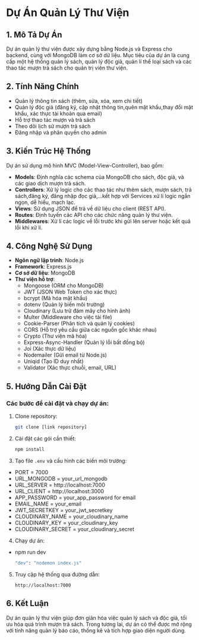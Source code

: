 # Dự Án Quản Lý Thư Viện

## 1. Mô Tả Dự Án

Dự án quản lý thư viện được xây dựng bằng Node.js và Express cho backend, cùng với MongoDB làm cơ sở dữ liệu. Mục tiêu của dự án là cung cấp một hệ thống quản lý sách, quản lý độc giả, quản lí thể loại sách và các thao tác mượn trả sách cho quản trị viên thư viện.

## 2. Tính Năng Chính

- Quản lý thông tin sách (thêm, sửa, xóa, xem chi tiết)
- Quản lý độc giả (đăng ký, cập nhật thông tin,quên mật khẩu,thay đổi mật khẩu, xác thực tài khoản qua email)
- Hỗ trợ thao tác mượn và trả sách
- Theo dõi lịch sử mượn trả sách
- Đăng nhập và phân quyền cho admin

## 3. Kiến Trúc Hệ Thống

Dự án sử dụng mô hình MVC (Model-View-Controller), bao gồm:

- **Models**: Định nghĩa các schema của MongoDB cho sách, độc giả, và các giao dịch mượn trả sách.
- **Controllers**: Xử lý logic cho các thao tác như thêm sách, mượn sách, trả sách,đăng ký, đăng nhập đọc giả,...kết hợp với Services xử lí logic ngắn ngọn, dễ hiểu, mạch lạc.
- **Views**: Sử dụng JSON để trả về dữ liệu cho client (REST API).
- **Routes**: Định tuyến các API cho các chức năng quản lý thư viện.
- **Middlewares**: Xử lí các logic về lỗi trước khi gửi lên server hoặc kết quả lỗi khi xử lí.

## 4. Công Nghệ Sử Dụng

- **Ngôn ngữ lập trình**: Node.js
- **Framework**: Express.js
- **Cơ sở dữ liệu**: MongoDB
- **Thư viện hỗ trợ**:
  - Mongoose (ORM cho MongoDB)
  - JWT (JSON Web Token cho xác thực)
  - bcrypt (Mã hóa mật khẩu)
  - dotenv (Quản lý biến môi trường)
  - Cloudinary (Lưu trữ đám mây cho hình ảnh)
  - Multer (Middleware cho việc tải file)
  - Cookie-Parser (Phân tích và quản lý cookies)
  - CORS (Hỗ trợ yêu cầu giữa các nguồn gốc khác nhau)
  - Crypto (Thư viện mã hóa)
  - Express-Async-Handler (Quản lý lỗi bất đồng bộ)
  - Joi (Xác thực dữ liệu)
  - Nodemailer (Gửi email từ Node.js)
  - Uniqid (Tạo ID duy nhất)
  - Validator (Xác thực chuỗi, email, URL)

## 5. Hướng Dẫn Cài Đặt

### Các bước để cài đặt và chạy dự án:

1. Clone repository:
   ```bash
   git clone [link repository]
   ```
2. Cài đặt các gói cần thiết:
   ```bash
   npm install
   ```
3. Tạo file `.env` và cấu hình các biến môi trường:
- PORT = 7000
- URL_MONGODB = your_url_mongodb
- URL_SERVER = http://localhost:7000
- URL_CLIENT =  http://localhost:3000
- APP_PASSWORD = your_app_password for email 
- EMAIL_NAME = your_email
- JWT_SECRETKEY = your_jwt_secretkey
- CLOUDINARY_NAME = your_cloudinary_name
- CLOUDINARY_KEY = your_cloudinary_key
- CLOUDINARY_SECRET = your_cloudinary_secret

4. Chạy dự án:
- npm run dev
   ```bash
   "dev": "nodemon index.js"
   ```
5. Truy cập hệ thống qua đường dẫn:
   ```
   http://localhost:7000
   ```

## 6. Kết Luận

Dự án quản lý thư viện giúp đơn giản hóa việc quản lý sách và độc giả, tối ưu hóa quá trình mượn trả sách. Trong tương lai, dự án có thể được mở rộng với tính năng quản lý báo cáo, thống kê và tích hợp giao diện người dùng.
